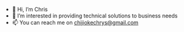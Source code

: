 - 👋 Hi, I’m Chris
- 👀 I’m interested in providing technical solutions to business needs
- 📫 You can reach me on chijiokechrys@gmail.com

<!---
krysceejay/krysceejay is a ✨ special ✨ repository because its `README.md` (this file) appears on your GitHub profile.
You can click the Preview link to take a look at your changes.
--->

